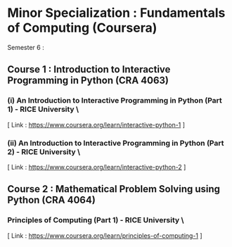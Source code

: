 # Minor Specialization : Fundamentals of Computing (Coursera)

Semester 6 : 

## Course 1 : Introduction to Interactive Programming in Python (CRA 4063)

### (i) An Introduction to Interactive Programming in Python (Part 1) - RICE University \
[ Link : https://www.coursera.org/learn/interactive-python-1 ]

### (ii) An Introduction to Interactive Programming in Python (Part 2) - RICE University \
[ Link : https://www.coursera.org/learn/interactive-python-2 ]

## Course 2 : Mathematical Problem Solving using Python (CRA 4064)

### Principles of Computing (Part 1) - RICE University \
[ Link : https://www.coursera.org/learn/principles-of-computing-1 ]
